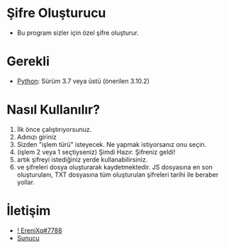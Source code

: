 # Şifre Oluşturucu

- Bu program sizler için özel şifre oluşturur.

# Gerekli

- [Python](https://www.python.org/downloads): Sürüm 3.7 veya üstü (önerilen 3.10.2)

# Nasıl Kullanılır?

1. İlk önce çalıştırıyorsunuz.
2. Adınızı giriniz
3. Sizden "işlem türü" isteyecek. Ne yapmak istiyorsanız onu seçin.
4. (işlem 2 veya 1 seçtiyseniz) Şimdi Hazır. Şifreniz geldi!
5. artık şifreyi istediğiniz yerde kullanabilirsiniz.
6. ve şifreleri dosya oluşturarak kaydetmektedir. JS dosyasına en son oluşturulanı, TXT dosyasına tüm oluşturulan şifreleri tarihi ile beraber yollar.

# İletişim

- [! EreniXq#7788](https://www.discord.com/users/744835491643260988)
- [Sunucu](https://discord.gg/uF8TZY4MaR)
